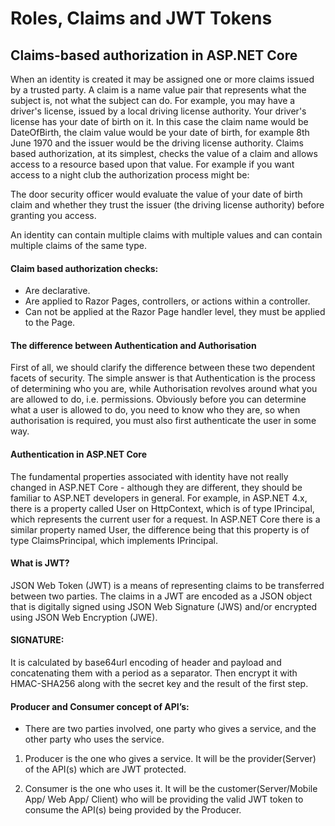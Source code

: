 # Roles, Claims and JWT Tokens

## Claims-based authorization in ASP.NET Core

When an identity is created it may be assigned one or more claims issued by a trusted party. A claim is a name value pair that represents what the subject is, not what the subject can do. For example, you may have a driver's license, issued by a local driving license authority. Your driver's license has your date of birth on it. In this case the claim name would be DateOfBirth, the claim value would be your date of birth, for example 8th June 1970 and the issuer would be the driving license authority. Claims based authorization, at its simplest, checks the value of a claim and allows access to a resource based upon that value. For example if you want access to a night club the authorization process might be:

The door security officer would evaluate the value of your date of birth claim and whether they trust the issuer (the driving license authority) before granting you access.

An identity can contain multiple claims with multiple values and can contain multiple claims of the same type.

#### Claim based authorization checks:

- Are declarative.
- Are applied to Razor Pages, controllers, or actions within a controller.
- Can not be applied at the Razor Page handler level, they must be applied to the Page.

#### The difference between Authentication and Authorisation

First of all, we should clarify the difference between these two dependent facets of security. The simple answer is that Authentication is the process of determining who you are, while Authorisation revolves around what you are allowed to do, i.e. permissions. Obviously before you can determine what a user is allowed to do, you need to know who they are, so when authorisation is required, you must also first authenticate the user in some way.

#### Authentication in ASP.NET Core

The fundamental properties associated with identity have not really changed in ASP.NET Core - although they are different, they should be familiar to ASP.NET developers in general. For example, in ASP.NET 4.x, there is a property called User on HttpContext, which is of type IPrincipal, which represents the current user for a request. In ASP.NET Core there is a similar property named User, the difference being that this property is of type ClaimsPrincipal, which implements IPrincipal.

#### What is JWT?

JSON Web Token (JWT) is a means of representing claims to be transferred between two parties. The claims in a JWT are encoded as a JSON object that is digitally signed using JSON Web Signature (JWS) and/or encrypted using JSON Web Encryption (JWE).

#### SIGNATURE:

It is calculated by base64url encoding of header and payload and concatenating them with a period as a separator. Then encrypt it with HMAC-SHA256 along with the secret key and the result of the first step.

#### Producer and Consumer concept of API’s:

- There are two parties involved, one party who gives a service, and the other party who uses the service.

1. Producer is the one who gives a service. It will be the provider(Server) of the API(s) which are JWT protected.

2. Consumer is the one who uses it. It will be the customer(Server/Mobile App/ Web App/ Client) who will be providing the valid JWT token to consume the API(s) being provided by the Producer.
